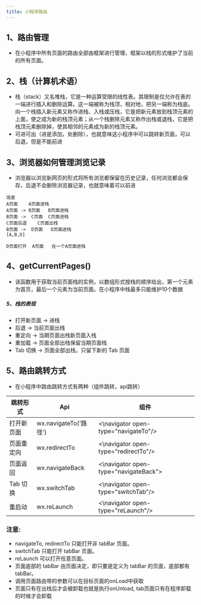 ```yaml
---
title: 小程序路由
---
```


## 1、路由管理
- 在小程序中所有页面的路由全部由框架进行管理，框架以栈的形式维护了当前的所有页面。
## 2、栈（计算机术语）
- 栈（stack）又名堆栈，它是一种运算受限的线性表。其限制是仅允许在表的一端进行插入和删除运算。这一端被称为栈顶，相对地，把另一端称为栈底。向一个栈插入新元素又称作进栈、入栈或压栈，它是把新元素放到栈顶元素的上面，使之成为新的栈顶元素；从一个栈删除元素又称作出栈或退栈，它是把栈顶元素删除掉，使其相邻的元素成为新的栈顶元素。
- 可进可出（进是添加，处删除），也就意味这小程序中可以跳转新页面，可以后退，但是不能前进
## 3、浏览器如何管理浏览记录
- 浏览器以浏览新网页的形式将所有浏览都保留在历史记录，任何浏览都会保存，后退不会删除浏览器记录，也就意味着可以前进

```
场景
A页面    A页面进栈
A页面 -> B页面   B页面进栈
B页面 ->  C页面  C页面进栈
C页面后退    C页面出栈
B页面 ->  D页面   D页面进栈
[A,B,D]

D页面打开  A页面   在一个A页面进栈
```
## 4、getCurrentPages() 
- 该函数用于获取当前页面栈的实例，以数组形式按栈的顺序给出，第一个元素为首页，最后一个元素为当前页面。在小程序中栈最多只能维护10个数据
##### 5、栈的表现
- 打开新页面 -> 进栈
- 后退 -> 当前页面出栈
- 重定向  -> 当期页面出栈新页面入栈
- 重加载  -> 页面全部出栈保留当期页面栈
- Tab 切换 ->	页面全部出栈，只留下新的 Tab 页面

## 5、路由跳转方式
- 在小程序中路由跳转方式有两种（组件跳转，api跳转）

跳转形式 | Api|组件
---|---|---
打开新页面 | wx.navigateTo(‘路径’)|   <\navigator open-type="navigateTo"/>
页面重定向 | wx.redirectTo|<\navigator open-type="redirectTo"/>
页面返回|wx.navigateBack|<\navigator open-type="navigateBack">
Tab 切换|wx.switchTab|<\navigator open-type="switchTab"/>
重启动|wx.reLaunch|<\navigator open-type="reLaunch"/>

### 注意:
- navigateTo, redirectTo 只能打开非 tabBar 页面。
- switchTab 只能打开 tabBar 页面。
- reLaunch 可以打开任意页面。
- 页面底部的 tabBar 由页面决定，即只要是定义为 tabBar 的页面，底部都有 tabBar。
- 调用页面路由带的参数可以在目标页面的onLoad中获取
- 页面只有在出栈后才会被卸载也就是执行onUnload, tab页面只有在程序卸载的时候才会卸载





